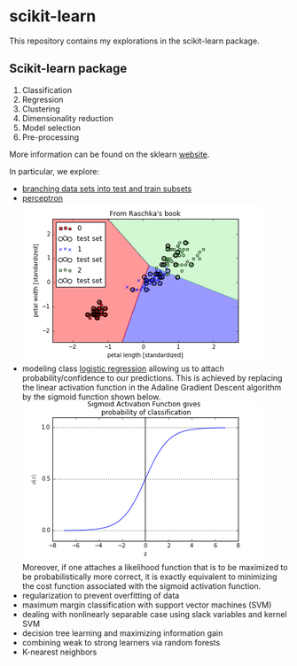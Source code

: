 scikit-learn
============

This repository contains my explorations in the scikit-learn package.

Scikit-learn package
--------------------

1. Classification  
2. Regression  
3. Clustering     
4. Dimensionality reduction    
5. Model selection    
6. Pre-processing   

More information can be found on the sklearn [website](http://scikit-learn.org/stable/).  
  
In particular, we explore:  
* [branching data sets into test and train subsets](https://github.com/FyzHsn/scikit-exploration/blob/master/Scikit_Script_Perceptron.py)  
* [perceptron](https://github.com/FyzHsn/scikit-exploration/blob/master/Scikit_Script_Perceptron.py)      
![](https://github.com/FyzHsn/scikit-exploration/blob/master/Perceptron_Iris.png?raw=true)  
* modeling class [logistic regression](https://github.com/FyzHsn/scikit-exploration/blob/master/Sckikit_Script_LogisticRegression.py) allowing us to attach probability/confidence to our predictions. This is achieved by replacing the linear activation function in the Adaline Gradient Descent algorithm by the sigmoid function shown below.        
![](https://github.com/FyzHsn/scikit-exploration/blob/master/SigmoidActivation.png?raw=true)
Moreover, if one attaches a likelihood function that is to be maximized to be probabilistically more correct, it is exactly equivalent to minimizing the cost function associated with the sigmoid activation function.  
* regularization to prevent overfitting of data  
* maximum margin classification with support vector machines (SVM)    
* dealing with nonlinearly separable case using slack variables and kernel SVM  
* decision tree learning and maximizing  information gain  
* combining weak to strong learners via random forests  
* K-nearest neighbors  
